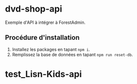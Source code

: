 # dvd-shop-api

Exemple d'API à intégrer à ForestAdmin.

## Procédure d'installation

1. Installez les packages en tapant `npm i`.
2. Remplissez la base de données en tapant `npm run reset-db`.
# test_Lisn-Kids-api
